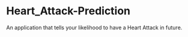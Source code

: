 # Heart_Attack-Prediction
 An application that tells your likelihood to have a Heart Attack in future.
